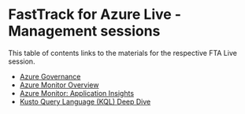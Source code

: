 # FastTrack for Azure Live - Management sessions

This table of contents links to the materials for the respective FTA Live session.

- [Azure Governance](./governance/readme.md)
- [Azure Monitor Overview](./azure-monitor-overview/README.md)
- [Azure Monitor: Application Insights](./azure-monitor-app-insights/readme.md)
- [Kusto Query Language (KQL) Deep Dive](./kql-deepdive/readme.md)
